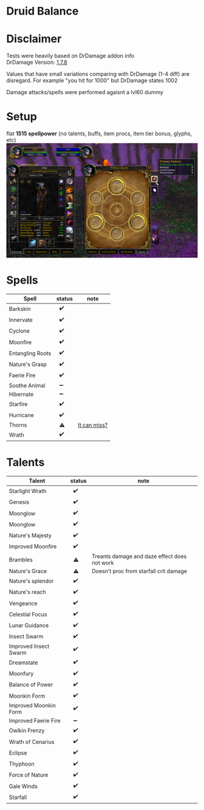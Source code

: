 # Druid Balance

# Disclaimer
Tests were heavily based on DrDamage addon info  
DrDamage Version: [1.7.8](https://www.wowace.com/projects/dr-damage/files/426084) 

Values that have small variations comparing with DrDamage (1-4 diff) are disregard. For example "you hit for 1000" but DrDamage states 1002

Damage attacks/spells were performed agaisnt a lvl60 dummy

# Setup
flat **1515 spellpower** (no talents, buffs, item procs, item tier bonus, glyphs, etc)
![setup](./img/_setup.png)

# Spells
Spell | status | note
----- | ------ | ----
Barkskin            | &nbsp; :heavy_check_mark:
Innervate           | &nbsp; :heavy_check_mark:
Cyclone             | &nbsp; :heavy_check_mark:
Moonfire            | &nbsp; :heavy_check_mark:
Entangling Roots    | &nbsp; :heavy_check_mark:
Nature's Grasp      | &nbsp; :heavy_check_mark:
Faerie Fire         | &nbsp; :heavy_check_mark:
Soothe Animal       | &nbsp; :heavy_minus_sign:
Hibernate           | &nbsp; :heavy_minus_sign:
Starfire            | &nbsp; :heavy_check_mark:
Hurricane           | &nbsp; :heavy_check_mark:
Thorns              | &nbsp; :warning: | [It can miss?](./img/spell_thorns.png)
Wrath               | &nbsp; :heavy_check_mark:


# Talents
Talent | status | note
------ | ------ | ----
Starlight Wrath         | &nbsp; :heavy_check_mark:
Genesis                 | &nbsp; :heavy_check_mark:
Moonglow                | &nbsp; :heavy_check_mark:
Moonglow                | &nbsp; :heavy_check_mark:
Nature's Majesty        | &nbsp; :heavy_check_mark:
Improved Moonfire       | &nbsp; :heavy_check_mark:
Brambles                | &nbsp; :warning: | Treants damage and daze effect does not work
Nature's Grace          | &nbsp; :warning: | Doesn't proc from starfall crit damage
Nature's splendor       | &nbsp; :heavy_check_mark:
Nature's reach          | &nbsp; :heavy_check_mark:
Vengeance               | &nbsp; :heavy_check_mark:
Celestial Focus         | &nbsp; :heavy_check_mark:
Lunar Guidance          | &nbsp; :heavy_check_mark:
Insect Swarm            | &nbsp; :heavy_check_mark:
Improved Insect Swarm   | &nbsp; :heavy_check_mark:
Dreamstate              | &nbsp; :heavy_check_mark:
Moonfury                | &nbsp; :heavy_check_mark:
Balance of Power        | &nbsp; :heavy_check_mark:
Moonkin Form            | &nbsp; :heavy_check_mark:
Improved Moonkin Form   | &nbsp; :heavy_check_mark:
Improved Faerie Fire    | &nbsp; :heavy_minus_sign:
Owlkin Frenzy           | &nbsp; :heavy_check_mark:
Wrath of Cenarius       | &nbsp; :heavy_check_mark:
Eclipse                 | &nbsp; :heavy_check_mark:
Thyphoon                | &nbsp; :heavy_check_mark:
Force of Nature         | &nbsp; :heavy_check_mark:
Gale Winds              | &nbsp; :heavy_check_mark:
Starfall                | &nbsp; :heavy_check_mark:
